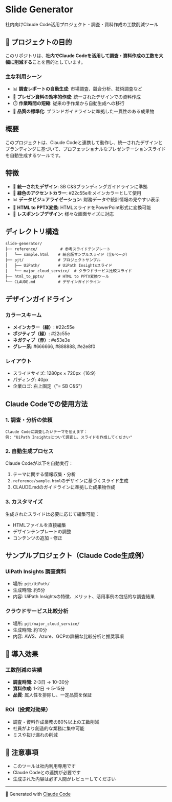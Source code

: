 # Slide Generator

社内向けClaude Code活用プロジェクト - 調査・資料作成の工数削減ツール

## 🎯 プロジェクトの目的

このリポジトリは、**社内でClaude Codeを活用して調査・資料作成の工数を大幅に削減する**ことを目的としています。

### 主な利用シーン
- 📊 **調査レポートの自動生成**: 市場調査、競合分析、技術調査など
- 📝 **プレゼン資料の効率的作成**: 統一されたデザインでの資料作成
- ⏱️ **作業時間の短縮**: 従来の手作業から自動生成への移行
- 🔄 **品質の標準化**: ブランドガイドラインに準拠した一貫性のある成果物

## 概要

このプロジェクトは、Claude Codeと連携して動作し、統一されたデザインとブランディングに基づいて、プロフェッショナルなプレゼンテーションスライドを自動生成するツールです。

## 特徴

- 🎨 **統一されたデザイン**: SB C&Sブランディングガイドラインに準拠
- 🎯 **緑色のアクセントカラー**: #22c55eをメインカラーとして使用
- 📊 **データビジュアライゼーション**: 財務データや統計情報の見やすい表示
- 🔄 **HTML to PPTX変換**: HTMLスライドをPowerPoint形式に変換可能
- 📱 **レスポンシブデザイン**: 様々な画面サイズに対応

## ディレクトリ構造

```
slide-generator/
├── reference/          # 参考スライドテンプレート
│   └── sample.html    # 統合版サンプルスライド（全6ページ）
├── pjt/               # プロジェクトサンプル
│   ├── UiPath/        # UiPath Insightsスライド
│   └── major_cloud_service/  # クラウドサービス比較スライド
├── html_to_pptx/      # HTML to PPTX変換ツール
└── CLAUDE.md          # デザインガイドライン
```

## デザインガイドライン

### カラースキーム
- **メインカラー（緑）**: #22c55e
- **ポジティブ（緑）**: #22c55e
- **ネガティブ（赤）**: #e53e3e
- **グレー系**: #666666, #888888, #e2e8f0

### レイアウト
- スライドサイズ: 1280px × 720px（16:9）
- パディング: 40px
- 企業ロゴ: 右上固定（"= SB C&S"）

## Claude Codeでの使用方法

### 1. 調査・分析の依頼
```
Claude Codeに調査したいテーマを伝えます：
例: "UiPath Insightsについて調査し、スライドを作成してください"
```

### 2. 自動生成プロセス
Claude Codeが以下を自動実行：
1. テーマに関する情報収集・分析
2. `reference/sample.html`のデザインに基づくスライド生成
3. CLAUDE.mdのガイドラインに準拠した成果物作成

### 3. カスタマイズ
生成されたスライドは必要に応じて編集可能：
- HTMLファイルを直接編集
- デザインテンプレートの調整
- コンテンツの追加・修正

## サンプルプロジェクト（Claude Code生成例）

### UiPath Insights 調査資料
- 場所: `pjt/UiPath/`
- 生成時間: 約5分
- 内容: UiPath Insightsの特徴、メリット、活用事例の包括的な調査結果

### クラウドサービス比較分析
- 場所: `pjt/major_cloud_service/`
- 生成時間: 約10分
- 内容: AWS、Azure、GCPの詳細な比較分析と推奨事項

## 🚀 導入効果

### 工数削減の実績
- **調査時間**: 2-3日 → 10-30分
- **資料作成**: 1-2日 → 5-15分
- **品質**: 属人性を排除し、一定品質を保証

### ROI（投資対効果）
- 調査・資料作成業務の80%以上の工数削減
- 社員がより創造的な業務に集中可能
- ミスや抜け漏れの削減

## 📌 注意事項

- このツールは社内利用専用です
- Claude Codeとの連携が必要です
- 生成された内容は必ず人間がレビューしてください

---

🤖 Generated with [Claude Code](https://claude.ai/code)